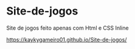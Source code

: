 # Site-de-jogos
Site de jogos feito apenas com Html e CSS Inline

https://kaykygameiro01.github.io/Site-de-jogos/
